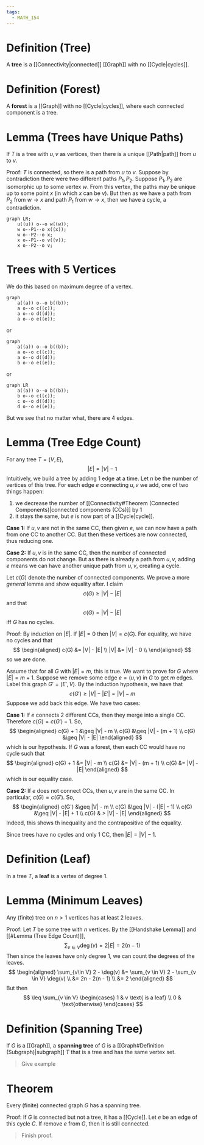 ```yaml
---
tags:
  - MATH_154
---
```

# Definition (Tree)
A **tree** is a [[Connectivity|connected]] [[Graph]] with no [[Cycle|cycles]]. 

# Definition (Forest)
A **forest** is a [[Graph]] with no [[Cycle|cycles]], where each connected component is a tree. 

# Lemma (Trees have Unique Paths)
If $T$ is a tree with $u, v$ as vertices, then there is a unique [[Path|path]] from $u$ to $v$. 

Proof:
$T$ is connected, so there is a path from $u$ to $v$. Suppose by contradiction there were two different paths $P_{1}, P_{2}$. Suppose $P_{1},  P_{2}$ are isomorphic up to some vertex $w$. From this vertex, the paths may be unique up to some point $x$ (in which $x$ can be $v$). But then as we have a path from $P_{2}$ from $w \to x$  and path $P_{1}$ from $w \to x$, then we have a cycle, a contradiction. 
```mermaid
graph LR;
	u((u)) o--o w((w));
	w o--P1--o x((x));
	w o--P2--o x;
	x o--P1--o v((v));
	x o--P2--o v;
```

# Trees with $5$ Vertices
We do this based on maximum degree of a vertex. 
```mermaid
graph
	a((a)) o--o b((b));
	a o--o c((c));
	a o--o d((d));
	a o--o e((e));
```
or 
```mermaid
graph
	a((a)) o--o b((b));
	a o--o c((c));
	a o--o d((d));
	b o--o e((e));
```
or
```mermaid
graph LR
	a((a)) o--o b((b));
	b o--o c((c));
	c o--o d((d));
	d o--o e((e));
```
But we see that no matter what, there are $4$ edges.

# Lemma (Tree Edge Count)
For any tree $T = (V, E)$, 
$$
|E| = |V| - 1
$$
Intuitively, we build a tree by adding $1$ edge at a time. Let $n$ be the number of vertices of this tree. For each edge $e$ connecting $u,v$ we add, one of two things happen:
1. we decrease the number of [[Connectivity#Theorem (Connected Components)|connected components (CCs)]] by $1$
2. it stays the same, but $e$ is now part of a [[Cycle|cycle]].

**Case 1:** If $u, v$ are not in the same CC, then given $e$, we can now have a path from one CC to another CC. But then these vertices are now connected, thus reducing one. 

**Case 2:** If $u,v$ is in the same CC, then the number of connected components do not change. But as there is already a path from $u,v$, adding $e$ means we can have another unique path from $u,v$, creating a cycle. 

Let $c(G)$ denote the number of connected components. We prove a more *general* lemma and show equality after. I claim 
$$
c(G) \geq |V| - |E|
$$
and that 
$$
c(G) = |V| - |E|
$$
iff $G$ has no cycles. 

Proof: 
By induction on $|E|$. If $|E| = 0$ then $|V| = c(G)$. For equality, we have no cycles and that
$$
\begin{aligned}
c(G) &= |V| - |E| \\
|V| &= |V| - 0 \\
\end{aligned}
$$
so we are done. 

Assume that for all $G$ with $|E| = m$, this is true. We want to prove for $G$ where $|E| = m + 1$. Suppose we remove some edge $e = (u, v)$ in $G$ to get $m$ edges. Label this graph $G' = (E', V)$. By the induction hypothesis, we have that 
$$
c(G') \geq |V| - |E'| = |V| - m
$$
Suppose we add back this edge. We have two cases:

**Case 1:** If $e$ connects $2$ different CCs, then they merge into a single CC. Therefore $c(G) = c(G') - 1$. So,
$$
\begin{aligned}
c(G) + 1 &\geq |V| - m \\ 
c(G) &\geq |V| - (m + 1) \\ 
c(G) &\geq |V| - |E|
\end{aligned}
$$
which is our hypothesis. If $G$ was a forest, then each CC would have no cycle such that 
$$
\begin{aligned}
c(G) + 1 &= |V| - m \\
c(G) &= |V| - (m + 1) \\ 
c(G) &= |V| - |E|
\end{aligned}
$$
which is our equality case. 

**Case 2:** If $e$ does not connect CCs, then $u,v$ are in the same CC. In particular, $c(G) = c(G')$. So,
$$
\begin{aligned}
c(G') &\geq |V| - m \\ 
c(G) &\geq |V| - (|E| - 1) \\
c(G) &\geq |V| - |E| + 1  \\
c(G) & > |V| - |E|
\end{aligned}
$$
Indeed, this shows th inequality and the contrapositive of the equality. 

Since trees have no cycles and only $1$ CC, then $|E| = |V| - 1$. 

# Definition (Leaf)
In a tree $T$, a **leaf** is a vertex of degree $1$. 

# Lemma (Minimum Leaves)
Any (finite) tree on $n > 1$ vertices has at least $2$ leaves. 

Proof:
Let $T$ be some tree with $n$ vertices. By the [[Handshake Lemma]] and [[#Lemma (Tree Edge Count)]], 
$$
\sum_{v\in V} \deg(v) = 2|E| = 2(n - 1)
$$
Then since the leaves have only degree $1$, we can count the degrees of the leaves. 
$$
\begin{aligned}
\sum_{v\in V} 2 - \deg(v) 
&= \sum_{v \in V} 2 - \sum_{v \in V} \deg(v) \\ 
&= 2n - 2(n - 1) \\
&= 2
\end{aligned}
$$
But then
$$
\leq \sum_{v \in V}
\begin{cases}
1 & v \text{ is a leaf} \\
0 & \text{otherwise}
\end{cases}
$$

# Definition (Spanning Tree)
If $G$ is a [[Graph]], a **spanning tree** of $G$ is a [[Graph#Definition (Subgraph)|subgraph]] $T$ that is a tree and has the same vertex set. 

> Give example 

# Theorem 
Every (finite) connected graph $G$ has a spanning tree. 

Proof: 
If $G$ is connected but not a tree, it has a [[Cycle]]. Let $e$ be an edge of this cycle $C$. If remove $e$ from $G$, then it is still connected. 

> Finish proof.